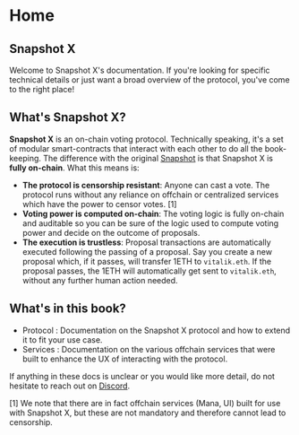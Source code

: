 # Home

## Snapshot X

Welcome to Snapshot X's documentation. If you're looking for specific technical details or just want a broad overview of the protocol, you've come to the right place!

## What's Snapshot X?

**Snapshot X** is an on-chain voting protocol. Technically speaking, it's a set of modular smart-contracts that interact with each other to do all the book-keeping. The difference with the original [Snapshot](https://snapshot.org) is that Snapshot X is **fully on-chain**. What this means is:

* **The protocol is censorship resistant**: Anyone can cast a vote. The protocol runs without any reliance on offchain or centralized services which have the power to censor votes. \[1]
* **Voting power is computed on-chain**: The voting logic is fully on-chain and auditable so you can be sure of the logic used to compute voting power and decide on the outcome of proposals.
* **The execution is trustless**: Proposal transactions are automatically executed following the passing of a proposal. Say you create a new proposal which, if it passes, will transfer 1ETH to `vitalik.eth`. If the proposal passes, the 1ETH will automatically get sent to `vitalik.eth`, without any further human action needed.

## What's in this book?

* Protocol : Documentation on the Snapshot X protocol and how to extend it to fit your use case.
* Services : Documentation on the various offchain services that were built to enhance the UX of interacting with the protocol.

If anything in these docs is unclear or you would like more detail, do not hesitate to reach out on [Discord](https://discord.gg/snapshot).

\[1] We note that there are in fact offchain services (Mana, UI) built for use with Snapshot X, but these are not mandatory and therefore cannot lead to censorship.
